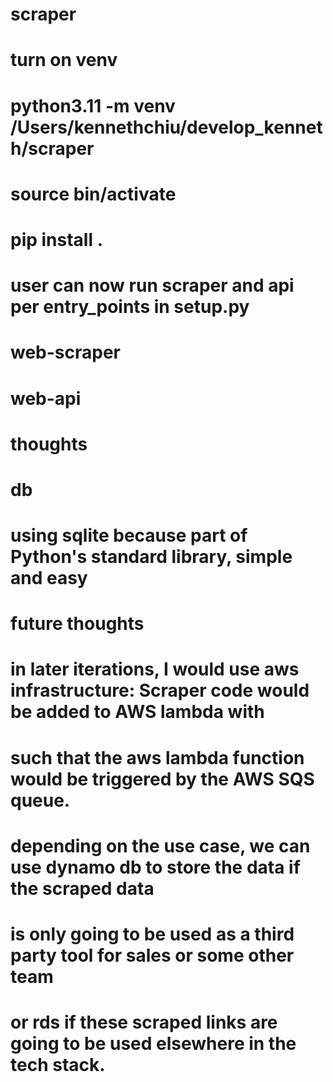 # scraper

# turn on venv
# python3.11 -m venv /Users/kennethchiu/develop_kenneth/scraper
# source bin/activate
# pip install .

# user can now run scraper and api per entry_points in setup.py
# web-scraper
# web-api



# thoughts

# db
# using sqlite because part of Python's standard library, simple and easy 

# future thoughts
# in later iterations, I would use aws infrastructure: Scraper code would be added to AWS lambda with 
# such that the aws lambda function would be triggered by the AWS SQS queue.
# depending on the use case, we can use dynamo db to store the data if the scraped data 
# is only going to be used as a third party tool for sales or some other team
# or rds if these scraped links are going to be used elsewhere in the tech stack. 

